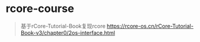 # rcore-course
> 基于rCore-Tutorial-Book复现rcore
> https://rcore-os.cn/rCore-Tutorial-Book-v3/chapter0/2os-interface.html


